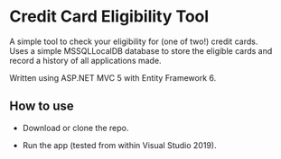 # Credit Card Eligibility Tool

A simple tool to check your eligibility for (one of two!) credit cards.  
Uses a simple MSSQLLocalDB database to store the eligible cards and record a history of all applications made.

Written using ASP.NET MVC 5 with Entity Framework 6.

## How to use
- Download or clone the repo.  

- Run the app (tested from within Visual Studio 2019).


